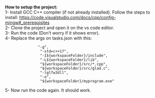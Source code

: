 **How to setup the project:** <br>
1- Install  GCC C++ compiler (if not already installed). Follow the steps to install: https://code.visualstudio.com/docs/cpp/config-mingw#_prerequisites <br>
2- Clone the project and open it on the vs code editor.  <br>
3- Run the code (Don't worry if it shows error). <br>
4- Replace the args on tasks.json with this: <br>
``` 
               "-g",
                "-std=c++17",
                "-I${workspaceFolder}/include",
                "-L${workspaceFolder}/lib",
                "${workspaceFolder}/src/*.cpp",
                "${workspaceFolder}/src/glad.c",
                "-lglfw3dll",
                "-o",
                "${workspaceFolder}/myprogram.exe"
``` 
5- Now run the code again. It should work. <br>
